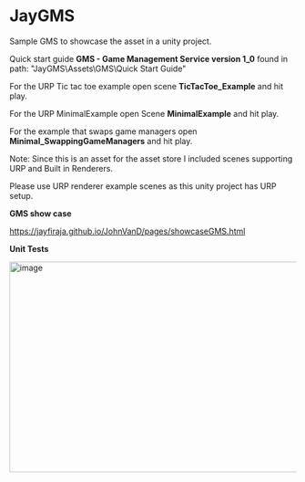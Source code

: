 # JayGMS
Sample GMS to showcase the asset in a unity project.

Quick start guide **GMS - Game Management Service version 1_0**
found in path: "JayGMS\Assets\GMS\Quick Start Guide"

For the URP Tic tac toe example open scene **TicTacToe_Example** and hit play.

For the URP MinimalExample open Scene **MinimalExample** and hit play.

For the example that swaps game managers open **Minimal_SwappingGameManagers** and hit play.

Note: Since this is an asset for the asset store I included scenes supporting URP and Built in Renderers.

Please use URP renderer example scenes as this unity project has URP setup.

**GMS show case**

https://jayfiraja.github.io/JohnVanD/pages/showcaseGMS.html

**Unit Tests**

<img width="590" height="369" alt="image" src="https://github.com/user-attachments/assets/14fd81ca-01d4-4fc7-be82-26fd5e81a2f1" />
